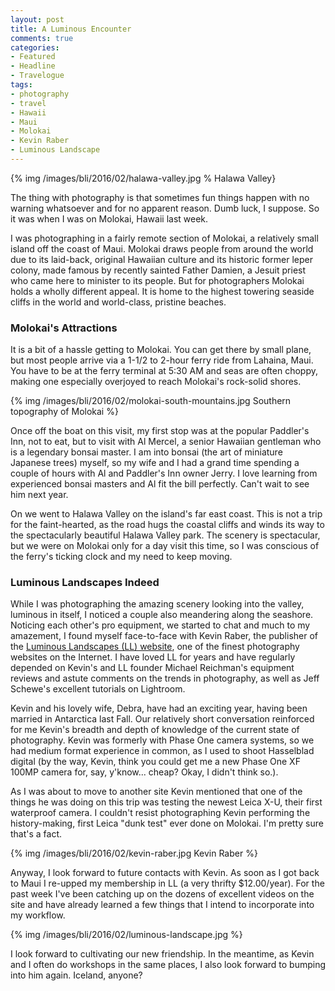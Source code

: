 ```yaml
---
layout: post
title: A Luminous Encounter
comments: true
categories:
- Featured
- Headline
- Travelogue
tags:
- photography
- travel
- Hawaii
- Maui
- Molokai
- Kevin Raber
- Luminous Landscape
---
```


{% img /images/bli/2016/02/halawa-valley.jpg % Halawa Valley}

The thing with photography is that sometimes fun things happen with no warning whatsoever and for no apparent reason. Dumb luck, I suppose. So it was when I was on Molokai, Hawaii last week. 

<!--more-->

I was photographing in a fairly remote section of Molokai, a relatively small island off the coast of Maui. Molokai draws people from around the world due to its laid-back, original Hawaiian culture and its historic former leper colony, made famous by recently sainted Father Damien, a Jesuit priest who came here to minister to its people. But for photographers Molokai holds a wholly different appeal. It is home to the highest towering seaside cliffs in the world and world-class, pristine beaches. 

### Molokai's Attractions

It is a bit of a hassle getting to Molokai. You can get there by small plane, but most people arrive via a 1-1/2 to 2-hour ferry ride from Lahaina, Maui. You have to be at the ferry terminal at 5:30 AM and seas are often choppy, making one especially overjoyed to reach Molokai's rock-solid shores. 

{% img /images/bli/2016/02/molokai-south-mountains.jpg Southern topography of Molokai %}

Once off the boat on this visit, my first stop was at the popular Paddler's Inn, not to eat, but to visit with Al Mercel, a senior Hawaiian gentleman who is a legendary bonsai master. I am into bonsai (the art of miniature Japanese trees) myself, so my wife and I had a grand time spending a couple of hours with Al and Paddler's Inn owner Jerry. I love learning from experienced bonsai masters and Al fit the bill perfectly. Can't wait to see him next year. 

On we went to Halawa Valley on the island's far east coast. This is not a trip for the faint-hearted, as the road hugs the coastal cliffs and winds its way to the spectacularly beautiful Halawa Valley park. The scenery is spectacular, but we were on Molokai only for a day visit this time, so I was conscious of the ferry's ticking clock and my need to keep moving. 

### Luminous Landscapes Indeed

While I was photographing the amazing scenery looking into the valley, luminous in itself, I noticed a couple also meandering along the seashore. Noticing each other's pro equipment, we started to chat and much to my amazement, I found myself face-to-face with Kevin Raber, the publisher of the [Luminous Landscapes (LL) website](https://luminous-landscape.com), one of the finest photography websites on the Internet. I have loved LL for years and have regularly depended on Kevin's and LL founder Michael Reichman's equipment reviews and astute comments on the trends in photography, as well as Jeff Schewe's excellent tutorials on Lightroom. 

Kevin and his lovely wife, Debra, have had an exciting year, having been married in Antarctica last Fall. Our relatively short conversation reinforced for me Kevin's breadth and depth of knowledge of the current state of photography. Kevin was formerly with Phase One camera systems, so we had medium format experience in common, as I used to shoot Hasselblad digital (by the way, Kevin, think you could get me a new Phase One XF 100MP camera for, say, y'know... cheap? Okay, I didn't think so.). 

As I was about to move to another site Kevin mentioned that one of the things he was doing on this trip was testing the newest Leica X-U, their first waterproof camera. I couldn't resist photographing Kevin performing the history-making, first Leica "dunk test" ever done on Molokai.  I'm pretty sure that's a fact.

{% img /images/bli/2016/02/kevin-raber.jpg Kevin Raber %}

Anyway, I look forward to future contacts with Kevin. As soon as I got back to Maui I re-upped my membership in LL (a very thrifty $12.00/year). For the past week I've been catching up on the dozens of excellent videos on the site and have already learned a few things that I intend to incorporate into my workflow. 

{% img /images/bli/2016/02/luminous-landscape.jpg %}

I look forward to cultivating our new friendship. In the meantime, as Kevin and I often do workshops in the same places, I also look forward to bumping into him again. Iceland, anyone?